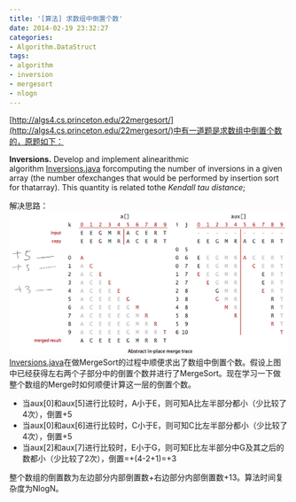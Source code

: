 ```yaml
---
title: '[算法] 求数组中倒置个数'
date: 2014-02-19 23:32:27
categories: 
- Algorithm.DataStruct
tags: 
- algorithm
- inversion
- mergesort
- nlogn
---
```

[http://algs4.cs.princeton.edu/22mergesort/](http://algs4.cs.princeton.edu/22mergesort/)中有一道题是求数组中倒置个数的，原题如下：

**Inversions.** Develop and implement alinearithmic algorithm [Inversions.java](http://algs4.cs.princeton.edu/22mergesort/Inversions.java.html) forcomputing the number of inversions in a given array (the number ofexchanges that would be performed by insertion sort for thatarray). This quantity is related tothe _Kendall tau distance_; 

解决思路：
![[算法] 求数组中倒置个数](/images/2014/2/0026uWfMzy73ZCd9C8P43.png)
[Inversions.java](http://algs4.cs.princeton.edu/22mergesort/Inversions.java.html)在做MergeSort的过程中顺便求出了数组中倒置个数。假设上图中已经获得左右两个子部分中的倒置个数并进行了MergeSort。现在学习一下做整个数组的Merge时如何顺便计算这一层的倒置个数。
- 当aux[0]和aux[5]进行比较时，A小于E，则可知A比左半部分都小（少比较了4次），倒置+5
- 当aux[0]和aux[6]进行比较时，C小于E，则可知C比左半部分都小（少比较了4次），倒置+5
- 当aux[2]和aux[7]进行比较时，E小于G，则可知E比左半部分中G及其之后的数都小（少比较了2次），倒置=+(4-2+1)=+3

整个数组的倒置数为左边部分内部倒置数+右边部分内部倒置数+13。算法时间复杂度为NlogN。
